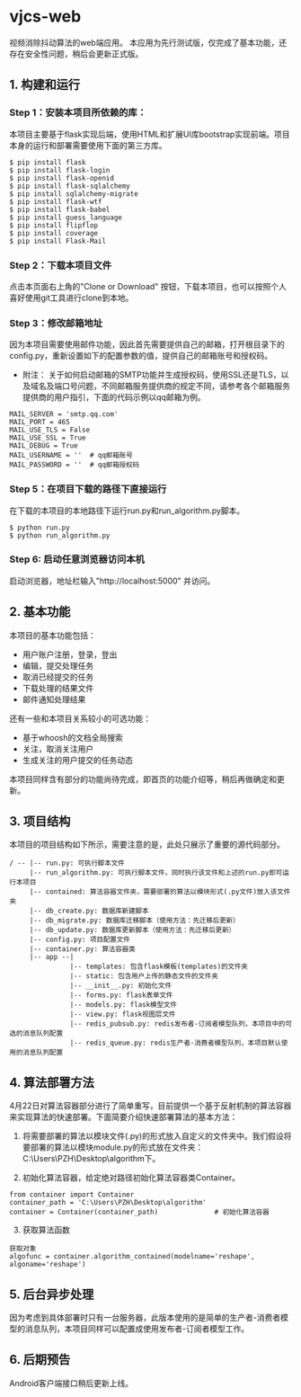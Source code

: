﻿# vjcs-web

视频消除抖动算法的web端应用。
本应用为先行测试版，仅完成了基本功能，还存在安全性问题，稍后会更新正式版。

## 1. 构建和运行
  ### Step 1：安装本项目所依赖的库：
  本项目主要基于flask实现后端，使用HTML和扩展UI库bootstrap实现前端。项目本身的运行和部署需要使用下面的第三方库。
  
  ```
  $ pip install flask
  $ pip install flask-login
  $ pip install flask-openid
  $ pip install flask-sqlalchemy
  $ pip install sqlalchemy-migrate
  $ pip install flask-wtf
  $ pip install flask-babel
  $ pip install guess_language
  $ pip install flipflop
  $ pip install coverage
  $ pip install Flask-Mail
  ```
  
  ### Step 2：下载本项目文件
  点击本页面右上角的"Clone or Download" 按钮，下载本项目，也可以按照个人喜好使用git工具进行clone到本地。
  
  ### Step 3：修改邮箱地址
  因为本项目需要使用邮件功能，因此首先需要提供自己的邮箱，打开根目录下的config.py，重新设置如下的配置参数的值，提供自己的邮箱账号和授权码。  
  
  + 附注： 关于如何启动邮箱的SMTP功能并生成授权码，使用SSL还是TLS，以及域名及端口号问题，不同邮箱服务提供商的规定不同，请参考各个邮箱服务提供商的用户指引，下面的代码示例以qq邮箱为例。
  
  ```
  MAIL_SERVER = 'smtp.qq.com'
  MAIL_PORT = 465
  MAIL_USE_TLS = False
  MAIL_USE_SSL = True
  MAIL_DEBUG = True
  MAIL_USERNAME = ''  # qq邮箱账号
  MAIL_PASSWORD = ''  # qq邮箱授权码
  ```
  
  ### Step 5：在项目下载的路径下直接运行
  在下载的本项目的本地路径下运行run.py和run_algorithm.py脚本。
  
  ```
  $ python run.py
  $ python run_algorithm.py
  ```
  
  ### Step 6: 启动任意浏览器访问本机
  启动浏览器，地址栏输入"http://localhost:5000" 并访问。
  
  
  ## 2. 基本功能
  本项目的基本功能包括：
  
  + 用户账户注册，登录，登出
  + 编辑，提交处理任务
  + 取消已经提交的任务
  + 下载处理的结果文件
  + 邮件通知处理结果
  
  还有一些和本项目关系较小的可选功能：
  
  + 基于whoosh的文档全局搜索
  + 关注，取消关注用户
  + 生成关注的用户提交的任务动态
  
  本项目同样含有部分的功能尚待完成，即首页的功能介绍等，稍后再做确定和更新。
  
 
  ## 3. 项目结构
  本项目的项目结构如下所示，需要注意的是，此处只展示了重要的源代码部分。
  
  ```
  / -- |-- run.py: 可执行脚本文件
       |-- run_algorithm.py: 可执行脚本文件，同时执行该文件和上述的run.py即可运行本项目
       |-- contained: 算法容器文件夹，需要部署的算法以模块形式(.py文件)放入该文件夹
       |-- db_create.py: 数据库新建脚本
       |-- db_migrate.py: 数据库迁移脚本（使用方法：先迁移后更新）
       |-- db_update.py: 数据库更新脚本（使用方法：先迁移后更新）
       |-- config.py: 项目配置文件
       |-- container.py: 算法容器类
       |-- app --|
                 |-- templates: 包含flask模板(templates)的文件夹
                 |-- static: 包含用户上传的静态文件的文件夹
                 |-- __init__.py: 初始化文件
                 |-- forms.py: flask表单文件
                 |-- models.py: flask模型文件
                 |-- view.py: flask视图层文件
                 |-- redis_pubsub.py: redis发布者-订阅者模型队列，本项目中的可选的消息队列配置
                 |-- redis_queue.py: redis生产者-消费者模型队列，本项目默认使用的消息队列配置
  ```
  
  ## 4. 算法部署方法
  
  4月22日对算法容器部分进行了简单重写，目前提供一个基于反射机制的算法容器来实现算法的快速部署。下面简要介绍快速部署算法的基本方法：
  
  1. 将需要部署的算法以模块文件(.py)的形式放入自定义的文件夹中。我们假设将要部署的算法以模块module.py的形式放在文件夹：C:\Users\PZH\Desktop\algorithm下。
  
  2. 初始化算法容器，给定绝对路径初始化算法容器类Container。
  
  ```
  from container import Container 
  container_path = 'C:\Users\PZH\Desktop\algorithm'
  container = Container(container_path)              # 初始化算法容器
  ```
  
  3. 获取算法函数
  ```
  获取对象
  algofunc = container.algorithm_contained(modelname='reshape', algoname='reshape')  
  ```
 
  
  
  ## 5. 后台异步处理
  因为考虑到具体部署时只有一台服务器，此版本使用的是简单的生产者-消费者模型的消息队列，本项目同样可以配置成使用发布者-订阅者模型工作。
  
  ## 6. 后期预告
  Android客户端接口稍后更新上线。
  
  
  
